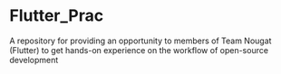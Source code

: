 # Flutter_Prac
A repository for providing an opportunity to members of Team Nougat (Flutter) to get hands-on experience on the workflow of open-source development
